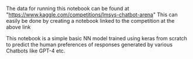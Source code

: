The data for running this notebook can be found at "https://www.kaggle.com/competitions/lmsys-chatbot-arena"
This can easily be done by creating a notebook linked to the competition at the above link 

This notebook is a simple basic NN model trained using keras from scratch to predict the human preferences of responses generated by various Chatbots like GPT-4 etc.
